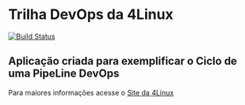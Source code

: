 # Trilha DevOps da 4Linux

<!-- Altere a Flag abaixo com sua URL do Travis -->
[![Build Status](https://travis-ci.com/alan-pg/DevOpsLab-HelloWorld.svg?branch=master)](https://travis-ci.com/alan-pg/DevOpsLab-HelloWorld)

## Aplicação criada para exemplificar o Ciclo de uma PipeLine DevOps


Para maiores informações acesse o [Site da 4Linux](https://www.4linux.com.br/cursos/devops)
